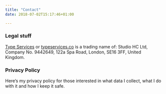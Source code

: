 ```yaml
---
title: "Contact"
date: 2018-07-02T15:17:46+01:00

---
```



### Legal stuff

[Type Services](/) or [typeservices.co](/) is a trading name of:
Studio HC Ltd, Company No. 9442649, 
122a Spa Road, London, SE16 3FF, United Kingdom.


### Privacy Policy

Here‘s my privacy policy for those interested in what data I collect, what I do with it and how I keep it safe.
